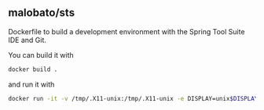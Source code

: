 malobato/sts
------------
Dockerfile to build a development environment with the Spring Tool Suite IDE and Git.

You can build it with

```bash
docker build .
```

and run it with
```bash
docker run -it -v /tmp/.X11-unix:/tmp/.X11-unix -e DISPLAY=unix$DISPLAY -v /home/malobato/test:/home/sts/test --name sts <IMAGE ID>
```

